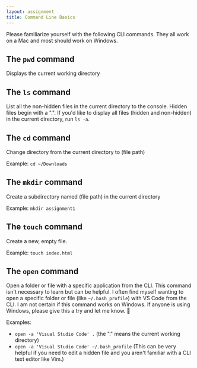 ```yaml
---
layout: assignment
title: Command Line Basics
---
```


Please familiarize yourself with the following CLI commands. They all work on a Mac and most should work on Windows.

## The `pwd` command

Displays the current working directory

## The `ls` command

List all the non-hidden files in the current directory to the console. Hidden files begin with a ".". If you'd like to display all files (hidden and non-hidden) in the current directory, run `ls -a`.

## The `cd` command

Change directory from the current directory to (file path)

Example: `cd ~/Downloads`

## The `mkdir` command

Create a subdirectory named (file path) in the current directory

Example: `mkdir assignment1`

## The `touch` command

Create a new, empty file.

Example: `touch index.html`

## The `open` command

Open a folder or file with a specific application from the CLI. This command isn't necessary to learn but can be helpful. I often find myself wanting to open a specific folder or file (like `~/.bash_profile`) with VS Code from the CLI. I am not certain if this command works on Windows. If anyone is using Windows, please give this a try and let me know. 🙏

Examples:

- `open -a 'Visual Studio Code' .` (the "." means the current working directory)
- `open -a 'Visual Studio Code' ~/.bash_profile` (This can be very helpful if you need to edit a hidden file and you aren't familiar with a CLI text editor like Vim.)
